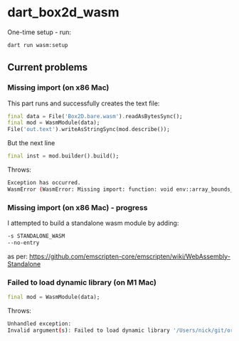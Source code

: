 # dart_box2d_wasm

One-time setup - run:

```sh
dart run wasm:setup
```

## Current problems

### Missing import (on x86 Mac)

This part runs and successfully creates the text file:

```dart
final data = File('Box2D.bare.wasm').readAsBytesSync();
final mod = WasmModule(data);
File('out.text').writeAsStringSync(mod.describe());
```

But the next line

```dart
final inst = mod.builder().build();
```

Throws:

```sh
Exception has occurred.
WasmError (WasmError: Missing import: function: void env::array_bounds_check_error(int32, int32))
```

### Missing import (on x86 Mac) - progress

I attempted to build a standalone wasm module by adding:

```sh
-s STANDALONE_WASM
--no-entry
```

as per: <https://github.com/emscripten-core/emscripten/wiki/WebAssembly-Standalone>


### Failed to load dynamic library (on M1 Mac)

```dart
final mod = WasmModule(data);
```

Throws:

```sh
Unhandled exception:
Invalid argument(s): Failed to load dynamic library '/Users/nick/git/orgs/enspyrco/dart_box2d_wasm/.dart_tool/wasm/libwasmer.dylib': dlopen(/Users/nick/git/orgs/enspyrco/dart_box2d_wasm/.dart_tool/wasm/libwasmer.dylib, 0x0001): tried: '/Users/nick/git/orgs/enspyrco/dart_box2d_wasm/.dart_tool/wasm/libwasmer.dylib' (mach-o file, but is an incompatible architecture (have 'arm64', need 'x86_64')), '/usr/lib/libwasmer.dylib' (no such file)
```
